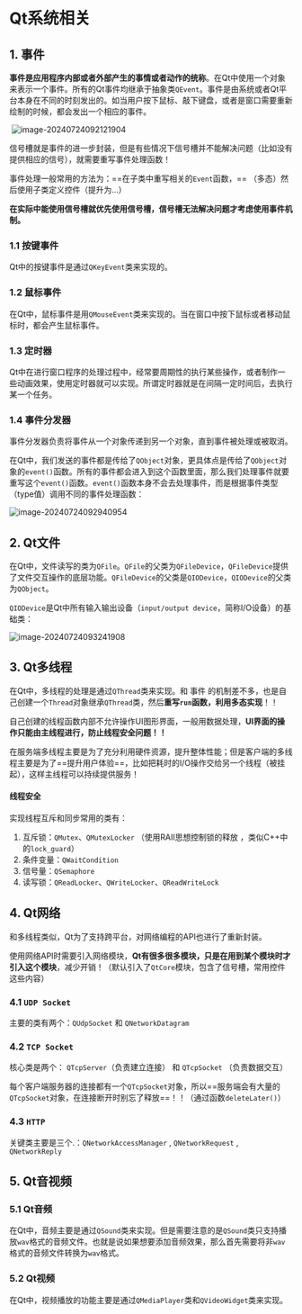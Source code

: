 # Qt系统相关

## 1. 事件

**事件是应用程序内部或者外部产生的事情或者动作的统称**。在Qt中使用一个对象来表示一个事件。所有的Qt事件均继承于抽象类`QEvent`。事件是由系统或者Qt平台本身在不同的时刻发出的。如当用户按下鼠标、敲下键盘，或者是窗口需要重新绘制的时候，都会发出一个相应的事件。  

​	![image-20240724092121904](E:\Note\QT\Qt系统相关.assets\image-20240724092121904.png)

信号槽就是事件的进一步封装，但是有些情况下信号槽并不能解决问题（比如没有提供相应的信号），就需要重写事件处理函数！

事件处理一般常用的方法为：==在子类中重写相关的`Event`函数，== （多态）然后使用子类定义控件（提升为...）

**在实际中能使用信号槽就优先使用信号槽，信号槽无法解决问题才考虑使用事件机制。**

### 1.1 按键事件

Qt中的按键事件是通过`QKeyEvent`类来实现的。  

### 1.2 鼠标事件

在Qt中，鼠标事件是用`QMouseEvent`类来实现的。当在窗口中按下鼠标或者移动鼠标时，都会产生鼠标事件。

### 1.3 定时器

Qt中在进行窗口程序的处理过程中，经常要周期性的执行某些操作，或者制作一些动画效果，使用定时器就可以实现。所谓定时器就是在间隔一定时间后，去执行某一个任务。    

### 1.4 事件分发器

事件分发器负责将事件从一个对象传递到另一个对象，直到事件被处理或被取消。

在Qt中，我们发送的事件都是传给了`QObject`对象，更具体点是传给了`QObject`对象的`event()`函数。所有的事件都会进入到这个函数里面，那么我们处理事件就要重写这个`event()`函数。`event()`函数本身不会去处理事件，而是根据事件类型（type值）调用不同的事件处理函数：

![image-20240724092940954](E:\Note\QT\Qt系统相关.assets\image-20240724092940954.png)

## 2. Qt文件

在Qt中，文件读写的类为`QFile`。`QFile`的父类为`QFileDevice`，`QFileDevice`提供了文件交互操作的底层功能。`QFileDevice`的父类是`QIODevice`，`QIODevice`的父类为`QObject`。  

`QIODevice`是Qt中所有输入输出设备（`input/output device`，简称I/O设备）的基础类：

![image-20240724093241908](E:\Note\QT\Qt系统相关.assets\image-20240724093241908.png)

## 3. Qt多线程

在Qt中，多线程的处理是通过`QThread`类来实现。和 事件 的机制差不多，也是自己创建一个`Thread`对象继承`QThread`类，然后**重写`run`函数，利用多态实现**！！

自己创建的线程函数内部不允许操作UI图形界面，一般用数据处理，**UI界面的操作只能由主线程进行，防止线程安全问题！！**

在服务端多线程主要是为了充分利用硬件资源，提升整体性能；但是客户端的多线程主要是为了==提升用户体验==，比如把耗时的I/O操作交给另一个线程（被挂起），这样主线程可以持续提供服务！

#### 线程安全

实现线程互斥和同步常用的类有：

1. 互斥锁：`QMutex`、`QMutexLocker` （使用RAII思想控制锁的释放 ，类似C++中的`lock_guard`） 
2. 条件变量：`QWaitCondition`  
3. 信号量：`QSemaphore`  
4. 读写锁：`QReadLocker`、`QWriteLocker`、`QReadWriteLock`  

## 4. Qt网络

和多线程类似，Qt为了支持跨平台，对网络编程的API也进行了重新封装。

使用网络API时需要引入网络模块，**Qt有很多很多模块，只是在用到某个模块时才引入这个模块**，减少开销！（默认引入了`QtCore`模块，包含了信号槽，常用控件这些内容）

### 4.1 `UDP Socket`    

主要的类有两个：`QUdpSocket` 和 `QNetworkDatagram`   

### 4.2 `TCP Socket`

核心类是两个： `QTcpServer`（负责建立连接） 和 `QTcpSocket` （负责数据交互）

每个客户端服务器的连接都有一个`QTcpSocket`对象，所以==服务端会有大量的`QTcpSocket`对象，在连接断开时别忘了释放==！！（通过函数`deleteLater()`）

### 4.3 `HTTP`

关键类主要是三个.：`QNetworkAccessManager` , `QNetworkRequest` , `QNetworkReply`   

## 5. Qt音视频

### 5.1 Qt音频

在Qt中，音频主要是通过`QSound`类来实现。但是需要注意的是`QSound`类只支持播放`wav`格式的音频文件。也就是说如果想要添加音频效果，那么首先需要将非`wav`格式的音频文件转换为`wav`格式。  

### 5.2 Qt视频

在Qt中，视频播放的功能主要是通过`QMediaPlayer`类和`QVideoWidget`类来实现。  











